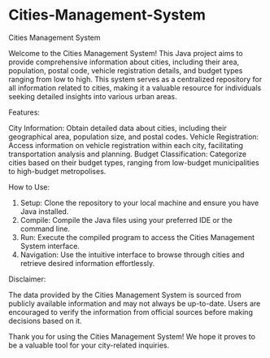 # Cities-Management-System

Cities Management System

Welcome to the Cities Management System! This Java project aims to provide comprehensive information about cities, including their area, population, postal code, vehicle registration details, and budget types ranging from low to high. This system serves as a centralized repository for all information related to cities, making it a valuable resource for individuals seeking detailed insights into various urban areas.


Features:

City Information: Obtain detailed data about cities, including their geographical area, population size, and postal codes.
Vehicle Registration: Access information on vehicle registration within each city, facilitating transportation analysis and planning.
Budget Classification: Categorize cities based on their budget types, ranging from low-budget municipalities to high-budget metropolises.

How to Use:
1. Setup: Clone the repository to your local machine and ensure you have Java installed.
2. Compile: Compile the Java files using your preferred IDE or the command line.
3. Run: Execute the compiled program to access the Cities Management System interface.
4. Navigation: Use the intuitive interface to browse through cities and retrieve desired information effortlessly.


Disclaimer:

The data provided by the Cities Management System is sourced from publicly available information and may not always be up-to-date. Users are encouraged to verify the information from official sources before making decisions based on it.

Thank you for using the Cities Management System! We hope it proves to be a valuable tool for your city-related inquiries.
